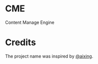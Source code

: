 # CME
Content Manage Engine

# Credits
The project name was inspired by [@aixing](https://github.com/aixing).
